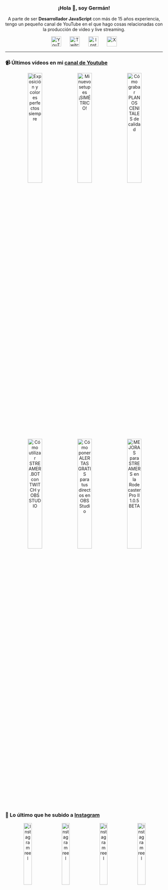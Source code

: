 <p align="center" width="300">
  <h3 align="center">¡Hola 👋, soy Germán!</h3>
</p>

<p align="center">A parte de ser <strong>Desarrollador JavaScript</strong> con más de 15 años experiencia, tengo un pequeño canal de YouTube en el que hago cosas relacionadas con la producción de video y live streaming.</p>

<p align="center">
  <a href="https://youtube.com/@germix" target="blank"><img src="https://cdn.simpleicons.org/youtube/FF0000" alt="YouTube" title="YouTube" width="32px" /></a>
  &#8287;&#8287;&#8287;&#8287;&#8287;
  <a href="https://twitch.tv/germix_tv" target="blank"><img src="https://cdn.simpleicons.org/twitch/9146FF" alt="Twitch" title="Twitch" width="32px" /></a>
  &#8287;&#8287;&#8287;&#8287;&#8287;
  <a href="https://instagram.com/germix_tv" target="blank"><img src="https://cdn.simpleicons.org/instagram/E4405F" alt="Instagram" title="Instagram" width="32px" /></a>
  &#8287;&#8287;&#8287;&#8287;&#8287;
  <a href="https://x.com/germix_tv" target="blank"><img src="https://cdn.simpleicons.org/x/000000" alt="X" title="X" width="32px" />
  </a>
</p>

<hr />

<p align="center">
  <h3>📹 Últimos vídeos en mi <a href="https://youtube.com/@germix?sub_confirmation=1" target="blank">canal de Youtube</a></h3>
</p>
<p align="center">&#8287;<a href="https://youtu.be/7VGfZ_7lhag" target="blank"><img width="30%" src="https://img.youtube.com/vi/7VGfZ_7lhag/mqdefault.jpg" alt="Exposición y colores perfectos siempre" title="Exposición y colores perfectos siempre" /></a>  &#8287;<a href="https://youtu.be/ibEAW0cBqQA" target="blank"><img width="30%" src="https://img.youtube.com/vi/ibEAW0cBqQA/mqdefault.jpg" alt="Mi nuevo setup es ¡SIMÉTRICO!" title="Mi nuevo setup es ¡SIMÉTRICO!" /></a>  &#8287;<a href="https://youtu.be/2XDhlqEN3cE" target="blank"><img width="30%" src="https://img.youtube.com/vi/2XDhlqEN3cE/mqdefault.jpg" alt="Cómo grabar PLANOS CENITALES de calidad" title="Cómo grabar PLANOS CENITALES de calidad" /></a><br />  &#8287;<a href="https://youtu.be/2AilFoiYnlc" target="blank"><img width="30%" src="https://img.youtube.com/vi/2AilFoiYnlc/mqdefault.jpg" alt="Cómo utilizar STREAMER.BOT con TWITCH y OBS STUDIO" title="Cómo utilizar STREAMER.BOT con TWITCH y OBS STUDIO" /></a>  &#8287;<a href="https://youtu.be/3EUPLZjGjkY" target="blank"><img width="30%" src="https://img.youtube.com/vi/3EUPLZjGjkY/mqdefault.jpg" alt="Cómo poner ALERTAS GRATIS para tus directos en OBS Studio" title="Cómo poner ALERTAS GRATIS para tus directos en OBS Studio" /></a>  &#8287;<a href="https://youtu.be/3mLzME7gODA" target="blank"><img width="30%" src="https://img.youtube.com/vi/3mLzME7gODA/mqdefault.jpg" alt="MEJORAS para STREAMERS en la Rodecaster Pro II 1.0.5 BETA" title="MEJORAS para STREAMERS en la Rodecaster Pro II 1.0.5 BETA" /></a></p>

<p align="center">
  <h3>📸 Lo último que he subido a <a href="https://instagram.com/germix_tv" target="blank">Instagram</a></h3>
</p>
<p align="center">&#8287;<a href='https://instagram.com/p/DG3-Hz7tG2o' target='_blank'><img width='22.5%' src='https://scontent-vie1-1.cdninstagram.com/v/t51.2885-15/482893206_18273522145250009_594155479339286124_n.jpg?stp=dst-jpg_e15_p360x360_tt6&efg=eyJ2ZW5jb2RlX3RhZyI6IkNMSVBTLmltYWdlX3VybGdlbi43MjB4MTI4MC5zZHIuZjc1NzYxLmRlZmF1bHRfY292ZXJfZnJhbWUifQ&_nc_ht=scontent-vie1-1.cdninstagram.com&_nc_cat=105&_nc_oc=Q6cZ2QH7MO4lgvft8UZ6rAT8D2ez-IhxI0-VjLXBevmUv1oeaz6uIfG3mJ97JQUmEySqBM0&_nc_ohc=0qV_pByNmuUQ7kNvwGV2CGi&_nc_gid=psoEcsQTp1l659HmVpGilg&edm=ACHbZRIBAAAA&ccb=7-5&ig_cache_key=MzU4MjYwNTI0NDI3OTA1NzgzMg%3D%3D.3-ccb7-5&oh=00_AfEjqaeKUJw9BylbuEfr3h2I2UdrZOxzaGvWxxSrxZhpMw&oe=6813BB2E&_nc_sid=c024bc' alt='Instagram reel' /></a>  &#8287;<a href='https://instagram.com/p/DG1W0YStUhY' target='_blank'><img width='22.5%' src='https://scontent-vie1-1.cdninstagram.com/v/t51.2885-15/482676477_18273415525250009_8907864230241733969_n.jpg?stp=dst-jpg_e15_p360x360_tt6&efg=eyJ2ZW5jb2RlX3RhZyI6IkNMSVBTLmltYWdlX3VybGdlbi43MjB4MTI4MC5zZHIuZjc1NzYxLmRlZmF1bHRfY292ZXJfZnJhbWUifQ&_nc_ht=scontent-vie1-1.cdninstagram.com&_nc_cat=105&_nc_oc=Q6cZ2QH7MO4lgvft8UZ6rAT8D2ez-IhxI0-VjLXBevmUv1oeaz6uIfG3mJ97JQUmEySqBM0&_nc_ohc=WlomzGA5jdcQ7kNvwF9Am7n&_nc_gid=psoEcsQTp1l659HmVpGilg&edm=ACHbZRIBAAAA&ccb=7-5&ig_cache_key=MzU4MTg2OTQzNTE2MjgwNjM2MA%3D%3D.3-ccb7-5&oh=00_AfH3l-lIhzMZuSXW7HlsvnbgiKV3GFI89_Y51yo4EnrFSQ&oe=6813B024&_nc_sid=c024bc' alt='Instagram reel' /></a>  &#8287;<a href='https://instagram.com/p/DGy8WEmNV-T' target='_blank'><img width='22.5%' src='https://scontent-vie1-1.cdninstagram.com/v/t51.2885-15/483018681_596387996560636_3341626206913871779_n.jpg?stp=dst-jpg_e15_p360x360_tt6&efg=eyJ2ZW5jb2RlX3RhZyI6IkNMSVBTLmltYWdlX3VybGdlbi42NDB4MTEzNi5zZHIuZjcxODc4Lm5mcmFtZV9jb3Zlcl9mcmFtZSJ9&_nc_ht=scontent-vie1-1.cdninstagram.com&_nc_cat=104&_nc_oc=Q6cZ2QH7MO4lgvft8UZ6rAT8D2ez-IhxI0-VjLXBevmUv1oeaz6uIfG3mJ97JQUmEySqBM0&_nc_ohc=UhM-vvugfCEQ7kNvwFSBStA&_nc_gid=psoEcsQTp1l659HmVpGilg&edm=ACHbZRIBAAAA&ccb=7-5&ig_cache_key=MzU4MTE5MDA1MzI2ODExOTQ0Mw%3D%3D.3-ccb7-5&oh=00_AfHLqqtH_m_GGgYPOUhgnlKxnsrvM-wuv0_cuJeTDtnRJQ&oe=6813BF85&_nc_sid=c024bc' alt='Instagram reel' /></a>  &#8287;<a href='https://instagram.com/p/DGq28RTNOfm' target='_blank'><img width='22.5%' src='https://scontent-vie1-1.cdninstagram.com/v/t51.2885-15/482070130_1025043889660031_2266632807348045640_n.jpg?stp=dst-jpg_e15_p360x360_tt6&efg=eyJ2ZW5jb2RlX3RhZyI6IkNMSVBTLmltYWdlX3VybGdlbi42NDB4MTEzNi5zZHIuZjcxODc4Lm5mcmFtZV9jb3Zlcl9mcmFtZSJ9&_nc_ht=scontent-vie1-1.cdninstagram.com&_nc_cat=111&_nc_oc=Q6cZ2QH7MO4lgvft8UZ6rAT8D2ez-IhxI0-VjLXBevmUv1oeaz6uIfG3mJ97JQUmEySqBM0&_nc_ohc=Ga2D2faKHrAQ7kNvwHvNPvs&_nc_gid=psoEcsQTp1l659HmVpGilg&edm=ACHbZRIBAAAA&ccb=7-5&ig_cache_key=MzU3ODkxNDQ5MDE1NTMyOTUxMA%3D%3D.3-ccb7-5&oh=00_AfHoK9Mi9erpYDb0nZP99B1-ZdXoF4SRLxCUtlL4dErSkQ&oe=6813C2BF&_nc_sid=c024bc' alt='Instagram reel' /></a></p>

